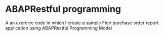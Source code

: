 # ABAPRestful programming
A an exercice code in which I create a sample Fiori purchase order report application using ABAPRestful Programming Model

